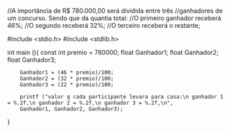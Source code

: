 //A importância de R$ 780.000,00 será dividida entre três
//ganhadores de um concurso. Sendo que da quantia total:
//O primeiro ganhador receberá 46%;
//O segundo receberá 32%;
//O terceiro receberá o restante;



#include <stdio.h>
#include <stdlib.h>

int main (){
        const int premio = 780000;
        float Ganhador1;
        float Ganhador2;
        float Ganhador3;
        
        Ganhador1 = (46 * premio)/100;
        Ganhador2 = (32 * premio)/100;
        Ganhador3 = (22 * premio)/100;
        
        printf ("valor q cada participante levara para casa:\n ganhador 1 = %.2f,\n ganhador 2 = %.2f,\n ganhador 3 = %.2f,\n",
        Ganhador1, Ganhador2, Ganhador3);
        
}
